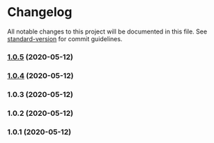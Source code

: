 # Changelog

All notable changes to this project will be documented in this file. See [standard-version](https://github.com/conventional-changelog/standard-version) for commit guidelines.

### [1.0.5](https://github.com/Appleec/test/compare/v1.0.4...v1.0.5) (2020-05-12)

### [1.0.4](https://github.com/Appleec/test/compare/v1.0.3...v1.0.4) (2020-05-12)

### 1.0.3 (2020-05-12)

### 1.0.2 (2020-05-12)

### 1.0.1 (2020-05-12)

